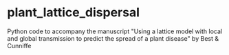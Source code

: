 # plant_lattice_dispersal
Python code to accompany the manuscript "Using a lattice model with local and global transmission to predict the spread of a plant disease" by Best &amp; Cunniffe
